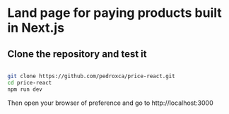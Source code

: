 # Land page for paying products built in Next.js


## Clone the repository and test it 


```bash

git clone https://github.com/pedroxca/price-react.git
cd price-react
npm run dev

```
Then open your browser of preference and go to http://localhost:3000

